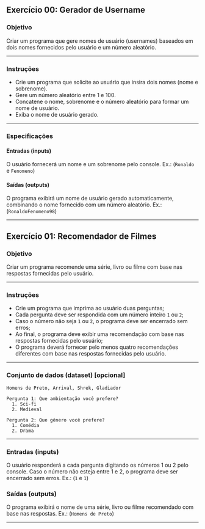 
## Exercício 00: Gerador de Username <a id="exercicio00"></a>

### Objetivo

Criar um programa que gere nomes de usuário (usernames) baseados em dois nomes fornecidos pelo usuário e um número aleatório.

---

### Instruções

* Crie um programa que solicite ao usuário que insira dois nomes (nome e sobrenome).
* Gere um número aleatório entre 1 e 100.
* Concatene o nome, sobrenome e o número aleatório para formar um nome de usuário.
* Exiba o nome de usuário gerado.

---

### Especificações

#### Entradas (inputs)
O usuário fornecerá um nome e um sobrenome pelo console. Ex.: (`Ronaldo` e `Fenomeno`)

#### Saídas (outputs)
O programa exibirá um nome de usuário gerado automaticamente, combinando o nome fornecido com um número aleatório. Ex.: (`RonaldoFenomeno98`)

---

## Exercício 01: Recomendador de Filmes <a id="exercicio01"></a>

### Objetivo

Criar um programa recomende uma série, livro ou filme com base nas respostas fornecidas pelo usuário.

---

### Instruções

* Crie um programa que imprima ao usuário duas perguntas;
* Cada pergunta deve ser respondida com um número inteiro `1` ou `2`;
* Caso o número não seja `1` ou `2`, o programa deve ser encerrado sem erros;
* Ao final, o programa deve exibir uma recomendação com base nas respostas fornecidas pelo usuário;
* O programa deverá fornecer pelo menos quatro recomendações diferentes com base nas respostas fornecidas pelo usuário.

---

### Conjunto de dados (dataset) [opcional]
````
Homens de Preto, Arrival, Shrek, Gladiador
````

````
Pergunta 1: Que ambientação você prefere?
  1. Sci-fi
  2. Medieval

Pergunta 2: Que gênero você prefere?
  1. Comédia
  2. Drama
````

---

### Entradas (inputs)
O usuário responderá a cada pergunta digitando os números 1 ou 2 pelo console. Caso o número não esteja entre 1 e 2, o programa deve ser encerrado sem erros. Ex.: (`1` e `1`)

### Saídas (outputs)
O programa exibirá o nome de uma série, livro ou filme recomendado com base nas respostas. Ex.: (`Homens de Preto`)

---
